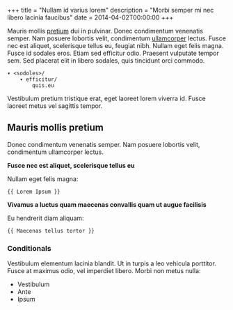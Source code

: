 +++
title = "Nullam id varius lorem"
description = "Morbi semper mi nec libero lacinia faucibus"
date = 2014-04-02T00:00:00
+++

Mauris mollis [pretium][pretium] dui in pulvinar. Donec condimentum venenatis
semper. Nam posuere lobortis velit, condimentum [ullamcorper][ullamcorper]
lectus. Fusce nec est aliquet, scelerisque tellus eu, feugiat nibh. Nullam eget
felis magna. Fusce id sodales eros. Etiam sed efficitur odio. Praesent
vulputate tempor sem. Sed placerat elit in libero sodales, quis tincidunt orci
commodo.

    ▾ <sodoles>/
        ▾ efficitur/
            quis.eu

Vestibulum pretium tristique erat, eget laoreet lorem viverra id. Fusce laoreet
metus vel sagittis tempor.

## Mauris mollis pretium

Donec condimentum venenatis semper. Nam posuere lobortis velit, condimentum
ullamcorper lectus.

**Fusce nec est aliquet, scelerisque tellus eu**

Nullam eget felis magna:

    {{ Lorem Ipsum }}

**Vivamus a luctus quam maecenas convallis quam ut augue facilisis**

Eu hendrerit diam aliquam:

    {{ Maecenas tellus tortor }}


### Conditionals

Vestibulum elementum lacinia blandit. Ut in turpis a leo vehicula porttitor.
Fusce at maximus odio, vel imperdiet libero. Morbi non metus nulla:

* Vestibulum
* Ante
* Ipsum

[pretium]: http://golang.org/
[ullamcorper]: http://golang.org/pkg/html/template/
